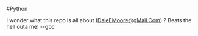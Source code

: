 #Python

I wonder what this repo is all about (DaleEMoore@gMail.Com) ? 
Beats the hell outa me!    --gbc
